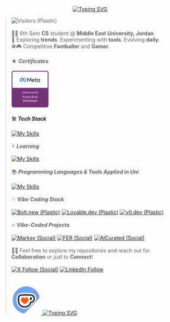 <div align="center">

[![Typing SVG](https://readme-typing-svg.demolab.com?font=Roboto&size=30&duration=2500&color=9198A1FF&center=true&vCenter=true&lines=Front-End+Developer;Vibe+Coder;Knowledge+Hunter;Lifelong+Learner)](https://git.io/typing-svg)

</div>

>![Visitors (Plastic)](https://komarev.com/ghpvc/?username=mohadev01&label=Visitors&color=000000&style=plastic)\
><br/>👨‍🎓 6th Sem **CS** student @ **Middle East University, Jordan**.\
>🧠 Exploring **trends**. Experimenting with **tools**. Evolving **daily**.\
>⚽🎮 Competitive **Footballer** and **Gamer**.\
><br/>★ ***Certificates***
><br/><br/><a href="https://www.credly.com/badges/db31fe9a-140b-4226-b4ba-afa291ab77ca/public_url"><img style="width:100px; height:auto;" src="https://raw.githubusercontent.com/mohadev01-resources/Icons/refs/heads/main/Badges/meta-front-end-developer-certificate.png" alt="Meta Front-End Developer Professional Certificate Credly Badge"><a/>\
><br/>🛠️ ***Tech Stack***
><br/><br/>[![My Skills](https://skillicons.dev/icons?i=html,css,js,react,bootstrap,git,github,vercel,netlify,vscode)](https://skillicons.dev)\
><br/>⚡︎ ***Learning***
><br/><br/>[![My Skills](https://skillicons.dev/icons?i=vite,ts,tailwind,next)](https://skillicons.dev)\
><br/>📚 ***Programming Languages & Tools Applied in Uni***
><br/><br/>[![My Skills](https://skillicons.dev/icons?i=cpp,java,mysql,cs,js,php,python,vscode,visualstudio,anaconda)](https://skillicons.dev)\
><br/>✨ ***Vibe Coding Stack***
><br/><br/>[![Bolt.new (Plastic)](https://custom-icon-badges.demolab.com/badge/Bolt.new-000000?style=plastic&logo=bolt01)](https://bolt.new)
>[![Lovable.dev (Plastic)](https://custom-icon-badges.demolab.com/badge/Lovable.dev-FFFFFF?style=plastic&logo=lovable01)](https://lovable.dev)
>[![v0.dev (Plastic)](https://custom-icon-badges.demolab.com/badge/v0.dev-FFFFFF?style=plastic&logo=v01)](https://v0.dev)\
><br/>🔥 ***Vibe-Coded Projects***
><br/><br/>[![Marksy (Social)](https://custom-icon-badges.demolab.com/badge/Marksy-1A56DB?style=social&logo=marksy&logoColor=white)](https://marksy.netlify.app)
>[![FER (Social)](https://custom-icon-badges.demolab.com/badge/FER-1A56DB?style=social&logo=fer1&logoColor=white)](https://fer.lovable.app)
>[![AICurated (Social)](https://custom-icon-badges.demolab.com/badge/AICurated-1A56DB?style=social&logo=aicurated&logoColor=white)](https://aicurated.vercel.app)\
><br/>🙋‍♂ Feel free to explore my repositories and reach out for **Collaboration** or just to **Connect**!\
><br/>[![X Follow (Social)](https://custom-icon-badges.demolab.com/badge/Follow-1D9BF0?style=social&logo=x-follow&logoColor=1D9BF0)](https://x.com/mohadev01)
[![LinkedIn Follow](https://custom-icon-badges.demolab.com/badge/Connect-0A66C2?style=social&logo=linkedin-follow)](https://www.linkedin.com/in/mohadev)\
><br/><br/><a href="https://ko-fi.com/Z8Z31COJGC">
    <img style="width: 80px; height: auto;" src="https://raw.githubusercontent.com/mohadev01-resources/Icons/refs/heads/main/Ko-fi-Gifs/Sticker%20logo.gif" alt="Ko-fi">
</a>[![Typing SVG](https://readme-typing-svg.demolab.com?font=Roboto&duration=2500&pause=200&color=9198A1&center=false&vCenter=false&width=170&height=35&lines=Support;Buy+me+a+Coffee)](https://git.io/typing-svg)
